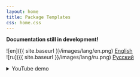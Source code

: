 ```yaml
---
layout: home
title: Package Templates
css: home.css
---
```


**Documentation still in development!**

![en]({{ site.baseurl }}/images/lang/en.png) [English][1]<br>
![ru]({{ site.baseurl }}/images/lang/ru.png) [Русский][2]

 
<details class="Spoiler">
	<summary class="Spoiler">YouTube demo</summary>
	<iframe src="http://www.youtube.com/embed/o94VFCkCWcA"
		width="400" height="240" frameborder="0" allowfullscreen/>
</details>

[1]: {{site.baseurl}}/en
[2]: {{site.baseurl}}/ru